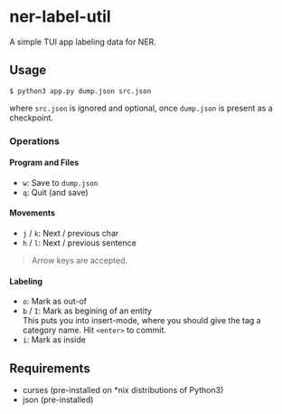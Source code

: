 # ner-label-util
A simple TUI app labeling data for NER.

## Usage

```console
$ python3 app.py dump.json src.json
```

where `src.json` is ignored and optional, once `dump.json` is present as
a checkpoint.

### Operations

#### Program and Files

- `w`: Save to `dump.json`
- `q`: Quit (and save)

#### Movements

- `j` / `k`: Next / previous char
- `h` / `l`: Next / previous sentence

> Arrow keys are accepted.

#### Labeling

- `o`: Mark as out-of
- `b` / `I`: Mark as begining of an entity  
    This puts you into insert-mode, where you should give the tag a category
    name. Hit `<enter>` to commit.
- `i`: Mark as inside


## Requirements

- curses (pre-installed on *nix distributions of Python3)
- json (pre-installed)
